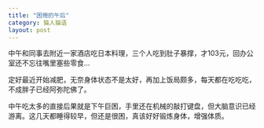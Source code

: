 ```yaml
---
title: "困倦的午后"
category: 猫人猫语
layout: post
---
```

中午和同事去附近一家酒店吃日本料理，三个人吃到肚子暴撑，才103元，回办公室还不忘往嘴里塞些零食…

定好最近开始减肥，无奈身体状态不是太好，再加上饭局颇多，每天都在吃吃吃，不成胖子已经阿弥陀佛了。

中午吃太多的直接后果就是下午巨困，手里还在机械的敲打键盘，但大脑意识已经游离。这几天都睡得较早，但还是很困，真该好好锻炼身体，增强体质。

